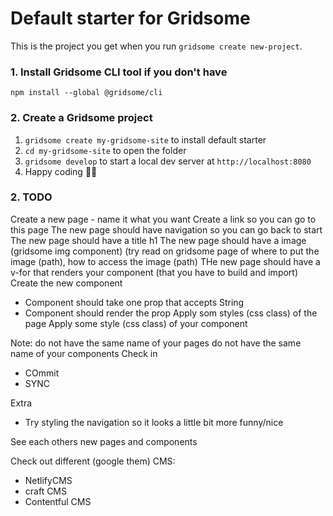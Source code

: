 # Default starter for Gridsome

This is the project you get when you run `gridsome create new-project`.

### 1. Install Gridsome CLI tool if you don't have

`npm install --global @gridsome/cli`

### 2. Create a Gridsome project

1. `gridsome create my-gridsome-site` to install default starter
2. `cd my-gridsome-site` to open the folder
3. `gridsome develop` to start a local dev server at `http://localhost:8080`
4. Happy coding 🎉🙌



### 2.  TODO
Create a new page - name it what you want
Create a link so you can go to this page
The new page should have navigation so you can go back to start
The new page should have a title h1
The new page should have a image (gridsome img component) (try read on gridsome page of where to put the image (path), how to access the image (path)
THe new page should have a v-for that renders your component (that you have to build and import)
Create the new component 
 - Component should take one prop that accepts String
 - Component should render the prop 
Apply som styles (css class) of the page
Apply some style (css class) of your component

Note: do not have the same name of your pages
do not have the same name of your components
Check in 
 - COmmit 
 - SYNC

Extra
- Try styling the navigation so it looks a little bit more funny/nice

See each others new pages and components

Check out different (google them) CMS:
- NetlifyCMS
- craft CMS
- Contentful CMS


